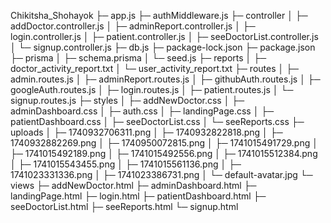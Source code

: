 Chikitsha_Shohayok
├─ app.js
├─ authMiddleware.js
├─ controller
│  ├─ addDoctor.controller.js
│  ├─ adminReport.controller.js
│  ├─ login.controller.js
│  ├─ patient.controller.js
│  ├─ seeDoctorList.controller.js
│  └─ signup.controller.js
├─ db.js
├─ package-lock.json
├─ package.json
├─ prisma
│  ├─ schema.prisma
│  └─ seed.js
├─ reports
│  ├─ doctor_activity_report.txt
│  └─ user_activity_report.txt
├─ routes
│  ├─ admin.routes.js
│  ├─ adminReport.routes.js
│  ├─ githubAuth.routes.js
│  ├─ googleAuth.routes.js
│  ├─ login.routes.js
│  ├─ patient.routes.js
│  └─ signup.routes.js
├─ styles
│  ├─ addNewDoctor.css
│  ├─ adminDashboard.css
│  ├─ auth.css
│  ├─ landingPage.css
│  ├─ patientDashboard.css
│  ├─ seeDoctorList.css
│  └─ seeReports.css
├─ uploads
│  ├─ 1740932706311.png
│  ├─ 1740932822818.png
│  ├─ 1740932882269.png
│  ├─ 1740950072815.png
│  ├─ 1741015491729.png
│  ├─ 1741015492189.png
│  ├─ 1741015492556.png
│  ├─ 1741015512384.png
│  ├─ 1741015543455.png
│  ├─ 1741015561136.png
│  ├─ 1741023331336.png
│  ├─ 1741023386731.png
│  └─ default-avatar.jpg
└─ views
   ├─ addNewDoctor.html
   ├─ adminDashboard.html
   ├─ landingPage.html
   ├─ login.html
   ├─ patientDashboard.html
   ├─ seeDoctorList.html
   ├─ seeReports.html
   └─ signup.html

```